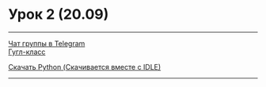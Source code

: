# Урок 2 (20.09)

---

[Чат группы в Telegram](https://t.me/+KWOROCoGXAZhMzNi)\
[Гугл-класс]()

[Скачать Python (Скачивается вместе с IDLE)](https://www.python.org/downloads/)

---

